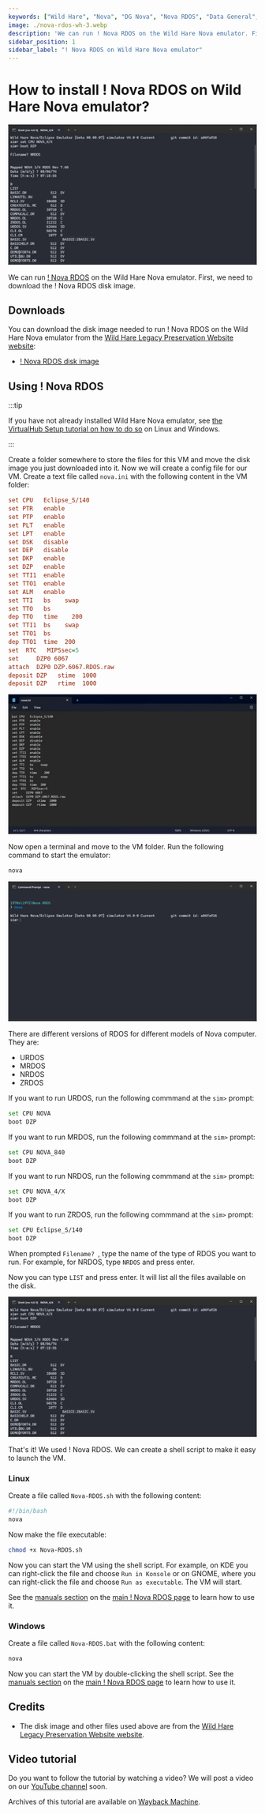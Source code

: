 ```yaml
---
keywords: ["Wild Hare", "Nova", "DG Nova", "Nova RDOS", "Data General", 1970s, 1972]
image: ./nova-rdos-wh-3.webp
description: 'We can run ! Nova RDOS on the Wild Hare Nova emulator. First, we need to download the ! Nova RDOS disk image. You can download the disk image needed to run ! Nova RDOS on the Wild Hare Nova emulator from the Wild Hare Legacy Preservation Website website:'
sidebar_position: 1
sidebar_label: "! Nova RDOS on Wild Hare Nova emulator"
---
```


# How to install ! Nova RDOS on Wild Hare Nova emulator?

![Wild Hare Nova emulator with ! Nova RDOS](./nova-rdos-wh-3.webp)

We can run [! Nova RDOS](/1970s/1972/nova-rdos) on the Wild Hare Nova emulator. First, we need to download the ! Nova RDOS disk image.

## Downloads

You can download the disk image needed to run ! Nova RDOS on the Wild Hare Nova emulator from the [Wild Hare Legacy Preservation Website website](http://www.novasareforever.org/):

- [! Nova RDOS disk image](http://www.novasareforever.org/archive/public/wh/simh/disks/DZP.6067.RDOS.raw)

## Using ! Nova RDOS

:::tip

If you have not already installed Wild Hare Nova emulator, see [the VirtualHub Setup tutorial on how to do so](https://setup.virtualhub.eu.org/wh-nova/) on Linux and Windows.

:::

Create a folder somewhere to store the files for this VM and move the disk image you just downloaded into it. Now we will create a config file for our VM. Create a text file called `nova.ini` with the following content in the VM folder:

```ini
set CPU   Eclipse_S/140
set PTR   enable
set PTP   enable
set PLT   enable
set LPT   enable
set DSK   disable
set DEP   disable
set DKP   enable
set DZP   enable
set TTI1  enable
set TTO1  enable
set ALM   enable
set TTI   bs    swap
set TTO   bs
dep TTO   time    200
set TTI1  bs    swap
set TTO1  bs
dep TTO1  time  200
set  RTC   MIPSsec=5
set     DZP0 6067
attach  DZP0 DZP.6067.RDOS.raw
deposit DZP   stime  1000
deposit DZP   rtime  1000
```

![nova.ini](./nova-rdos-wh-1.webp)

Now open a terminal and move to the VM folder. Run the following command to start the emulator:

```bash
nova
```

![nova](./nova-rdos-wh-2.webp)

There are different versions of RDOS for different models of Nova computer. They are:

- URDOS
- MRDOS
- NRDOS
- ZRDOS

If you want to run URDOS, run the following commmand at the `sim>` prompt:

```bash
set CPU NOVA
boot DZP
```


If you want to run MRDOS, run the following commmand at the `sim>` prompt:

```bash
set CPU NOVA_840
boot DZP
```


If you want to run NRDOS, run the following commmand at the `sim>` prompt:

```bash
set CPU NOVA_4/X
boot DZP
```


If you want to run ZRDOS, run the following commmand at the `sim>` prompt:

```bash
set CPU Eclipse_S/140
boot DZP
```

When prompted `Filename? `, type the name of the type of RDOS you want to run. For example, for NRDOS, type `NRDOS` and press enter.

Now you can type `LIST` and press enter. It will list all the files available on the disk.

![List of files in ! Nova RDOS](./nova-rdos-wh-3.webp)

That's it! We used ! Nova RDOS. We can create a shell script to make it easy to launch the VM.

### Linux

Create a file called `Nova-RDOS.sh` with the following content:

```bash
#!/bin/bash
nova
```

Now make the file executable:

```bash
chmod +x Nova-RDOS.sh
```

Now you can start the VM using the shell script. For example, on KDE you can right-click the file and choose `Run in Konsole` or on GNOME, where you can right-click the file and choose `Run as executable`. The VM will start.

See the [manuals section](/1970s/1972/nova-rdos/#manuals) on the [main ! Nova RDOS page](/1970s/1972/nova-rdos/) to learn how to use it.

### Windows

Create a file called `Nova-RDOS.bat` with the following content:

```bash
nova
```

Now you can start the VM by double-clicking the shell script. See the [manuals section](/1970s/1972/nova-rdos/#manuals) on the [main ! Nova RDOS page](/1970s/1972/nova-rdos/) to learn how to use it.

## Credits

- The disk image and other files used above are from the [Wild Hare Legacy Preservation Website website](http://www.novasareforever.org/).

## Video tutorial

Do you want to follow the tutorial by watching a video? We will post a video on our [YouTube channel](https://www.youtube.com/@virtua1hub) soon.

Archives of this tutorial are available on [Wayback Machine](https://web.archive.org/web/*/https://virtualhub.eu.org/1970s/1972/nova-rdos/wh/).
